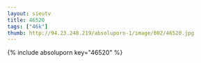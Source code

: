 ```yaml
--- 
layout: sieutv
title: 46520
tags: ["46k"]
thumb: http://94.23.248.219/absoluporn-1/image/002/46520.jpg
---
```

{% include absoluporn key="46520" %} 
